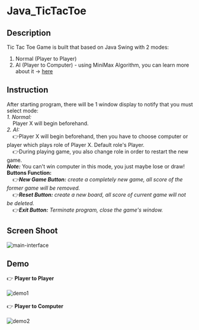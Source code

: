 # Java_TicTacToe
## Description
Tic Tac Toe Game is built that based on Java Swing with 2 modes:
1. Normal (Player to Player)
2. AI (Player to Computer) - using MiniMax Algorithm, you can learn more about it -> [here](https://www.stdio.vn/giai-thuat-lap-trinh/giai-thuat-tim-kiem-minimax-s1EVnH)
## Instruction
After starting program, there will be 1 window display to notify that you must select mode:<br>
*1. Normal:*<br>
&nbsp;&nbsp;&nbsp;&nbsp;Player X will begin beforehand.<br>
*2. AI:*<br>
&nbsp;&nbsp;&nbsp;&nbsp;👉Player X will begin beforehand, then you have to choose computer or player which plays role of Player X. Default role's Player.<br>
&nbsp;&nbsp;&nbsp;&nbsp;👉During playing game, you also change role in order to restart the new game.<br>
***Note:*** You can't win computer in this mode, you just maybe lose or draw!<br>
**Buttons Function:**<br>
&nbsp;&nbsp;&nbsp;&nbsp;👉***New Game Button:*** *create a completely new game, all score of the former game will be removed.*<br>
&nbsp;&nbsp;&nbsp;&nbsp;👉***Reset Button:*** *create a new board, all score of current game will not be deleted.*<br>
&nbsp;&nbsp;&nbsp;&nbsp;👉***Exit Button:*** *Terminate program, close the game's window.*<br>
## Screen Shoot
![main-interface](https://live.staticflickr.com/65535/51003751780_187cc3c770_b.jpg)
## Demo 
👉 **Player to Player**
<br><br>
![demo1](https://64.media.tumblr.com/395e74153190ce29421ade8a9f131d19/3881f765f5a3b322-a5/s1280x1920/65c4c4e14aaac20713f605c48234043aae7b8c68.gif)
<br><br>
👉 **Player to Computer**
<br><br>
![demo2](https://64.media.tumblr.com/451e2ba9b5fe4d7f8ed9bd8f8b303ffe/f1dd08eac9b4cb75-fc/s1280x1920/03aa028b42323de4d89ae0e7c7c7e73f38e6fe92.gif)
